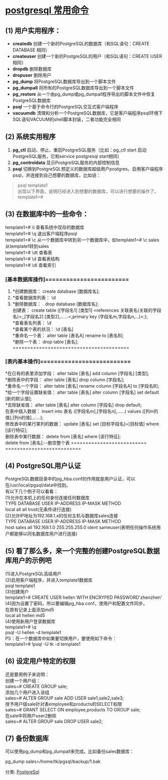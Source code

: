 # [postgresql 常用命令](https://www.cnblogs.com/tzp_8/archive/2012/11/08/2760746.html)

## (1) 用户实用程序：

- **createdb** 创建一个新的PostgreSQL的数据库（和SQL语句：CREATE DATABASE 相同）  
- **createuser** 创建一个新的PostgreSQL的用户（和SQL语句：CREATE USER 相同）  
- **dropdb** 删除数据库  
- **dropuser** 删除用户  
- **pg_dump** 将PostgreSQL数据库导出到一个脚本文件  
- **pg_dumpall** 将所有的PostgreSQL数据库导出到一个脚本文件  
- **pg_restore** 从一个由pg_dump或pg_dumpall程序导出的脚本文件中恢复PostgreSQL数据库  
- **psql** 一个基于命令行的PostgreSQL交互式客户端程序  
- **vacuumdb** 清理和分析一个PostgreSQL数据库，它是客户端程序psql环境下SQL语句VACUUM的shell脚本封装，二者功能完全相同

## (2) 系统实用程序

1. **pg_ctl** 启动、停止、重启PostgreSQL服务（比如：pg_ctl start 启动PostgreSQL服务，它和service postgresql start相同）  
2. **pg_controldata** 显示PostgreSQL服务的内部控制信息  
3. **psql** 切换到PostgreSQL预定义的数据库超级用户postgres，启用客户端程序psql，并连接到自己想要的数据库，比如说：  
> psql template1  
>出现以下界面，说明已经进入到想要的数据库，可以进行想要的操作了。  
template1=#

## (3) 在数据库中的一些命令：

template1=# \l 查看系统中现存的数据库  
template1=# \q 退出客户端程序psql  
template1=# \c 从一个数据库中转到另一个数据库中，如template1=# \c sales 从template1转到sales  
template1=# \dt 查看表  
template1=# \d 查看表结构  
template1=# \di 查看索引

### [基本数据库操作]========================

1. *创建数据库： create database [数据库名];  
2. *查看数据库列表： \d  
3. *删除数据库： . drop database [数据库名];  
创建表： create table ([字段名1] [类型1] <references 关联表名(关联的字段名)>;,[字段名2] [类型2],......<,primary key (字段名m,字段名n,...)>;);  
*查看表名列表： \d  
*查看某个表的状况： \d [表名]  
*重命名一个表： alter table [表名A] rename to [表名B];  
*删除一个表： drop table [表名]; ========================================

### [表内基本操作]==========================

*在已有的表里添加字段： alter table [表名] add column [字段名] [类型];  
*删除表中的字段： alter table [表名] drop column [字段名];  
*重命名一个字段： alter table [表名] rename column [字段名A] to [字段名B];  
*给一个字段设置缺省值： alter table [表名] alter column [字段名] set default [新的默认值];  
*去除缺省值： alter table [表名] alter column [字段名] drop default;  
在表中插入数据： insert into 表名 ([字段名m],[字段名n],......) values ([列m的值],[列n的值],......);  
修改表中的某行某列的数据： update [表名] set [目标字段名]=[目标值] where [该行特征];  
删除表中某行数据： delete from [表名] where [该行特征];  
delete from [表名];--删空整个表 ========================== ==========================

## (4) PostgreSQL用户认证

PostgreSQL数据目录中的pg_hba.conf的作用就是用户认证，可以在/usr/local/pgsql/data中找到。  
有以下几个例子可以看看：  
(1)允许在本机上的任何身份连接任何数据库  
TYPE DATABASE USER IP-ADDRESS IP-MASK METHOD  
local all all trust(无条件进行连接)  
(2)允许IP地址为192.168.1.x的任何主机与数据库sales连接  
TYPE DATABASE USER IP-ADDRESS IP-MASK METHOD  
host sales all 192.168.1.0 255.255.255.0 ident sameuser(表明任何操作系统用户都能够以同名数据库用户进行连接)

## (5) 看了那么多，来一个完整的创建PostgreSQL数据库用户的示例吧

(1)进入PostgreSQL高级用户  
(2)启用客户端程序，并进入template1数据库  
psql template1  
(3)创建用户  
template1=# CREATE USER hellen WITH ENCRYPED PASSWORD'zhenzhen'  
(4)因为设置了密码，所以要编辑pg_hba.conf，使用户和配置文件同步。  
在原有记录上面添加md5  
local all hellen md5  
(4)使用新用户登录数据库  
template1=# \q  
psql -U hellen -d template1  
PS：在一个数据库中如果要切换用户，要使用如下命令：  
template1=# \!psql -U tk -d template1

## (6) 设定用户特定的权限

还是要用例子来说明：  
创建一个用户组：  
sales=# CREATE GROUP sale;  
添加几个用户进入该组  
sales=# ALTER GROUP sale ADD USER sale1,sale2,sale3;  
授予用户级sale针对表employee和products的SELECT权限  
sales=# GRANT SELECT ON employee,products TO GROUP sale;  
在sale中将用户user2删除  
sales=# ALTER GROUP sale DROP USER sale2;

## (7) 备份数据库

可以使用pg_dump和pg_dumpall来完成。比如备份sales数据库：

pg_dump sales>/home/tk/pgsql/backup/1.bak

分类:  [PostgreSql](https://www.cnblogs.com/tzp_8/category/408009.html)
<!--stackedit_data:
eyJoaXN0b3J5IjpbLTE0NTE2OTczNDksOTU3MDc0MTM5XX0=
-->
